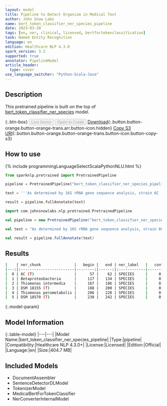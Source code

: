 ```yaml
---
layout: model
title: Pipeline to Detect Organism in Medical Text
author: John Snow Labs
name: bert_token_classifier_ner_species_pipeline
date: 2023-03-20
tags: [en, ner, clinical, licensed, bertfortokenclassification]
task: Named Entity Recognition
language: en
edition: Healthcare NLP 4.3.0
spark_version: 3.2
supported: true
annotator: PipelineModel
article_header:
  type: cover
use_language_switcher: "Python-Scala-Java"
---
```


## Description

This pretrained pipeline is built on the top of [bert_token_classifier_ner_species](https://nlp.johnsnowlabs.com/2022/07/25/bert_token_classifier_ner_species_en_3_0.html) model.

{:.btn-box}
<button class="button button-orange" disabled>Live Demo</button>
<button class="button button-orange" disabled>Open in Colab</button>
[Download](https://s3.amazonaws.com/auxdata.johnsnowlabs.com/clinical/models/bert_token_classifier_ner_species_pipeline_en_4.3.0_3.2_1679301125473.zip){:.button.button-orange.button-orange-trans.arr.button-icon.hidden}
[Copy S3 URI](s3://auxdata.johnsnowlabs.com/clinical/models/bert_token_classifier_ner_species_pipeline_en_4.3.0_3.2_1679301125473.zip){:.button.button-orange.button-orange-trans.button-icon.button-copy-s3}

## How to use



<div class="tabs-box" markdown="1">
{% include programmingLanguageSelectScalaPythonNLU.html %}

```python
from sparknlp.pretrained import PretrainedPipeline

pipeline = PretrainedPipeline("bert_token_classifier_ner_species_pipeline", "en", "clinical/models")

text = '''As determined by 16S rRNA gene sequence analysis, strain 6C (T) represents a distinct species belonging to the class Betaproteobacteria and is most closely related to Thiomonas intermedia DSM 18155 (T) and Thiomonas perometabolis DSM 18570 (T) .'''

result = pipeline.fullAnnotate(text)
```
```scala
import com.johnsnowlabs.nlp.pretrained.PretrainedPipeline

val pipeline = new PretrainedPipeline("bert_token_classifier_ner_species_pipeline", "en", "clinical/models")

val text = "As determined by 16S rRNA gene sequence analysis, strain 6C (T) represents a distinct species belonging to the class Betaproteobacteria and is most closely related to Thiomonas intermedia DSM 18155 (T) and Thiomonas perometabolis DSM 18570 (T) ."

val result = pipeline.fullAnnotate(text)
```
</div>

## Results

```bash
|    | ner_chunk               |   begin |   end | ner_label   |   confidence |
|---:|:------------------------|--------:|------:|:------------|-------------:|
|  0 | 6C (T)                  |      57 |    62 | SPECIES     |     0.998955 |
|  1 | Betaproteobacteria      |     117 |   134 | SPECIES     |     0.99973  |
|  2 | Thiomonas intermedia    |     167 |   186 | SPECIES     |     0.999822 |
|  3 | DSM 18155 (T)           |     188 |   200 | SPECIES     |     0.997657 |
|  4 | Thiomonas perometabolis |     206 |   228 | SPECIES     |     0.999614 |
|  5 | DSM 18570 (T)           |     230 |   242 | SPECIES     |     0.997146 |
```

{:.model-param}
## Model Information

{:.table-model}
|---|---|
|Model Name:|bert_token_classifier_ner_species_pipeline|
|Type:|pipeline|
|Compatibility:|Healthcare NLP 4.3.0+|
|License:|Licensed|
|Edition:|Official|
|Language:|en|
|Size:|404.7 MB|

## Included Models

- DocumentAssembler
- SentenceDetectorDLModel
- TokenizerModel
- MedicalBertForTokenClassifier
- NerConverterInternalModel